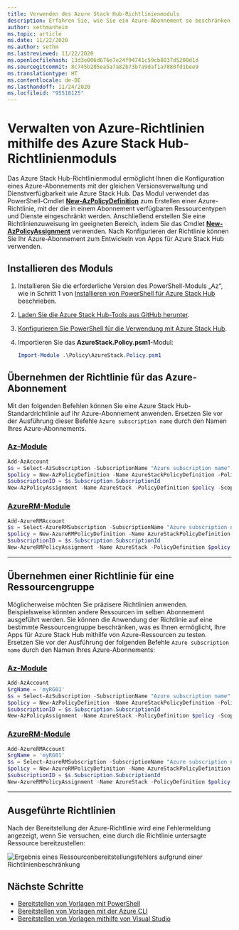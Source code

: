 ```yaml
---
title: Verwenden des Azure Stack Hub-Richtlinienmoduls
description: Erfahren Sie, wie Sie ein Azure-Abonnement so beschränken, dass es sich wie ein Azure Stack Hub-Abonnement verhält.
author: sethmanheim
ms.topic: article
ms.date: 11/22/2020
ms.author: sethm
ms.lastreviewed: 11/22/2020
ms.openlocfilehash: 13d3e006d676e7e24f94741c59cb8837d5200d1d
ms.sourcegitcommit: 8c745b205ea5a7a82b73b7a9daf1a7880fd1bee9
ms.translationtype: HT
ms.contentlocale: de-DE
ms.lasthandoff: 11/24/2020
ms.locfileid: "95518125"
---
```

# <a name="manage-azure-policy-using-the-azure-stack-hub-policy-module"></a>Verwalten von Azure-Richtlinien mithilfe des Azure Stack Hub-Richtlinienmoduls

Das Azure Stack Hub-Richtlinienmodul ermöglicht Ihnen die Konfiguration eines Azure-Abonnements mit der gleichen Versionsverwaltung und Dienstverfügbarkeit wie Azure Stack Hub. Das Modul verwendet das PowerShell-Cmdlet [**New-AzPolicyDefinition**](/powershell/module/Az.resources/new-Azpolicydefinition) zum Erstellen einer Azure-Richtlinie, mit der die in einem Abonnement verfügbaren Ressourcentypen und Dienste eingeschränkt werden. Anschließend erstellen Sie eine Richtlinienzuweisung im geeigneten Bereich, indem Sie das Cmdlet [**New-AzPolicyAssignment**](/powershell/module/Az.resources/new-Azpolicyassignment) verwenden. Nach Konfigurieren der Richtlinie können Sie Ihr Azure-Abonnement zum Entwickeln von Apps für Azure Stack Hub verwenden.

## <a name="install-the-module"></a>Installieren des Moduls

1. Installieren Sie die erforderliche Version des PowerShell-Moduls „Az“, wie in Schritt 1 von [Installieren von PowerShell für Azure Stack Hub](../operator/powershell-install-az-module.md) beschrieben.
2. [Laden Sie die Azure Stack Hub-Tools aus GitHub herunter](../operator/azure-stack-powershell-download.md).
3. [Konfigurieren Sie PowerShell für die Verwendung mit Azure Stack Hub](azure-stack-powershell-configure-user.md).
4. Importieren Sie das **AzureStack.Policy.psm1**-Modul:

   ```powershell
   Import-Module .\Policy\AzureStack.Policy.psm1
   ```

## <a name="apply-policy-to-azure-subscription"></a>Übernehmen der Richtlinie für das Azure-Abonnement

Mit den folgenden Befehlen können Sie eine Azure Stack Hub-Standardrichtlinie auf Ihr Azure-Abonnement anwenden. Ersetzen Sie vor der Ausführung dieser Befehle `Azure subscription name` durch den Namen Ihres Azure-Abonnements.

### <a name="az-modules"></a>[Az-Module](#tab/az1)

```powershell
Add-AzAccount
$s = Select-AzSubscription -SubscriptionName "Azure subscription name"
$policy = New-AzPolicyDefinition -Name AzureStackPolicyDefinition -Policy (Get-AzsPolicy)
$subscriptionID = $s.Subscription.SubscriptionId
New-AzPolicyAssignment -Name AzureStack -PolicyDefinition $policy -Scope /subscriptions/$subscriptionID
```
### <a name="azurerm-modules"></a>[AzureRM-Module](#tab/azurerm1)

```powershell
Add-AzureRMAccount
$s = Select-AzureRMSubscription -SubscriptionName "Azure subscription name"
$policy = New-AzureRMPolicyDefinition -Name AzureStackPolicyDefinition -Policy (Get-AzsPolicy)
$subscriptionID = $s.Subscription.SubscriptionId
New-AzureRMPolicyAssignment -Name AzureStack -PolicyDefinition $policy -Scope /subscriptions/$subscriptionID
```

---

## <a name="apply-policy-to-a-resource-group"></a>Übernehmen einer Richtlinie für eine Ressourcengruppe

Möglicherweise möchten Sie präzisere Richtlinien anwenden. Beispielsweise könnten andere Ressourcen im selben Abonnement ausgeführt werden. Sie können die Anwendung der Richtlinie auf eine bestimmte Ressourcengruppe beschränken, was es Ihnen ermöglicht, Ihre Apps für Azure Stack Hub mithilfe von Azure-Ressourcen zu testen. Ersetzen Sie vor der Ausführung der folgenden Befehle `Azure subscription name` durch den Namen Ihres Azure-Abonnements:

### <a name="az-modules"></a>[Az-Module](#tab/az2)

```powershell
Add-AzAccount
$rgName = 'myRG01'
$s = Select-AzSubscription -SubscriptionName "Azure subscription name"
$policy = New-AzPolicyDefinition -Name AzureStackPolicyDefinition -Policy (Get-AzsPolicy)
$subscriptionID = $s.Subscription.SubscriptionId
New-AzPolicyAssignment -Name AzureStack -PolicyDefinition $policy -Scope /subscriptions/$subscriptionID/resourceGroups/$rgName
```
### <a name="azurerm-modules"></a>[AzureRM-Module](#tab/azurerm2)
 
```powershell
Add-AzureRMAccount
$rgName = 'myRG01'
$s = Select-AzureRMSubscription -SubscriptionName "Azure subscription name"
$policy = New-AzureRMPolicyDefinition -Name AzureStackPolicyDefinition -Policy (Get-AzsPolicy)
$subscriptionID = $s.Subscription.SubscriptionId
New-AzureRMPolicyAssignment -Name AzureStack -PolicyDefinition $policy -Scope /subscriptions/$subscriptionID/resourceGroups/$rgName
```

---

## <a name="policy-in-action"></a>Ausgeführte Richtlinien

Nach der Bereitstellung der Azure-Richtlinie wird eine Fehlermeldung angezeigt, wenn Sie versuchen, eine durch die Richtlinie untersagte Ressource bereitzustellen:

![Ergebnis eines Ressourcenbereitstellungsfehlers aufgrund einer Richtlinienbeschränkung](./media/azure-stack-policy-module/image1.png)

## <a name="next-steps"></a>Nächste Schritte

* [Bereitstellen von Vorlagen mit PowerShell](azure-stack-deploy-template-powershell.md)
* [Bereitstellen von Vorlagen mit der Azure CLI](azure-stack-deploy-template-command-line.md)
* [Bereitstellen von Vorlagen mithilfe von Visual Studio](azure-stack-deploy-template-visual-studio.md)
